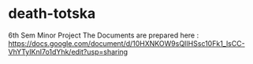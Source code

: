 # death-totska
6th Sem Minor Project
The Documents are prepared here : https://docs.google.com/document/d/10HXNKOW9sQIIHSsc10Fk1_lsCC-VhYTyIKnI7o1dYhk/edit?usp=sharing
